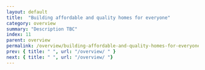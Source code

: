```yaml
---
layout: default
title:  "Building affordable and quality homes for everyone"
category: overview
summary: "Description TBC"
index: 11
parent: overview
permalink: /overview/building-affordable-and-quality-homes-for-everyone/
prev: { title: " ", url: "/overview/ " }
next: { title: " ", url: "/overview/ "}
---
```

 
